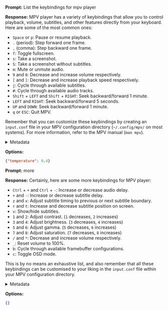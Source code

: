 **Prompt:**
List the keybindings for mpv player


**Response:**
MPV player has a variety of keybindings that allow you to control playback, volume, subtitles, and other features directly from your keyboard. Here are some of the most common ones:

- `Space` or `p`: Pause or resume playback.
- `.` (period): Step forward one frame.
- `,` (comma): Step backward one frame.
- `f`: Toggle fullscreen.
- `s`: Take a screenshot.
- `S`: Take a screenshot without subtitles.
- `m`: Mute or unmute audio.
- `9` and `0`: Decrease and increase volume respectively.
- `[` and `]`: Decrease and increase playback speed respectively.
- `j`: Cycle through available subtitles.
- `#`: Cycle through available audio tracks.
- `Shift` + `LEFT` and `Shift` + `RIGHT`: Seek backward/forward 1 minute.
- `LEFT` and `RIGHT`: Seek backward/forward 5 seconds.
- `UP` and `DOWN`: Seek backward/forward 1 minute.
- `q` or `ESC`: Quit MPV.

Remember that you can customize these keybindings by creating an `input.conf` file in your MPV configuration directory (`~/.config/mpv/` on most systems). For more information, refer to the MPV manual (`man mpv`).

<details><summary>Metadata</summary>

- Duration: 25147 ms
- Datetime: 2023-11-01T21:03:20.098357
- Model: gpt-4-0613

</details>

**Options:**
```json
{"temperature": 0.4}
```

**Prompt:**
more

**Response:**
Certainly, here are some more keybindings for MPV player:

- `Ctrl` + `+` and `Ctrl` + `-`: Increase or decrease audio delay.
- `+` and `-`: Increase or decrease subtitle delay.
- `z` and `x`: Adjust subtitle timing to previous or next subtitle boundary.
- `r` and `t`: Increase and decrease subtitle position on screen.
- `v`: Show/hide subtitles.
- `1` and `2`: Adjust contrast. (`1` decreases, `2` increases)
- `3` and `4`: Adjust brightness. (`3` decreases, `4` increases)
- `5` and `6`: Adjust gamma. (`5` decreases, `6` increases)
- `7` and `8`: Adjust saturation. (`7` decreases, `8` increases)
- `/` and `*`: Decrease and increase volume respectively.
- `_`: Reset volume to 100%.
- `b`: Cycle through available framebuffer configurations.
- `c`: Toggle OSD mode.

This is by no means an exhaustive list, and also remember that all these keybindings can be customised to your liking in the `input.conf` file within your MPV configuration directory.

<details><summary>Metadata</summary>

- Duration: 23455 ms
- Datetime: 2023-11-01T21:04:49.351235
- Model: gpt-4-0613

</details>

**Options:**
```json
{}
```

